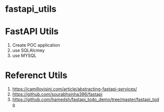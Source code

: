 # fastapi_utils
# FastAPI Utils
1. Create POC application
2. use SQLAlcmey
3. use MYSQL

# Referenct Utils
1. https://camillovisini.com/article/abstracting-fastapi-services/
2. https://github.com/sourabhsinha396/fastapi
3. https://github.com/hamedsh/fastapi_todo_demo/tree/master/fastapi_todo
